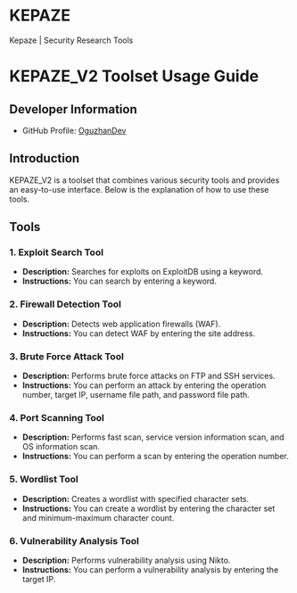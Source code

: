 # KEPAZE
Kepaze | Security Research Tools
# KEPAZE_V2 Toolset Usage Guide

## Developer Information
- GitHub Profile: [OguzhanDev](https://github.com/oguzhandev)

## Introduction
KEPAZE_V2 is a toolset that combines various security tools and provides an easy-to-use interface. Below is the explanation of how to use these tools.

## Tools

### 1. Exploit Search Tool
- **Description:** Searches for exploits on ExploitDB using a keyword.
- **Instructions:** You can search by entering a keyword.

### 2. Firewall Detection Tool
- **Description:** Detects web application firewalls (WAF).
- **Instructions:** You can detect WAF by entering the site address.

### 3. Brute Force Attack Tool
- **Description:** Performs brute force attacks on FTP and SSH services.
- **Instructions:** You can perform an attack by entering the operation number, target IP, username file path, and password file path.

### 4. Port Scanning Tool
- **Description:** Performs fast scan, service version information scan, and OS information scan.
- **Instructions:** You can perform a scan by entering the operation number.

### 5. Wordlist Tool
- **Description:** Creates a wordlist with specified character sets.
- **Instructions:** You can create a wordlist by entering the character set and minimum-maximum character count.

### 6. Vulnerability Analysis Tool
- **Description:** Performs vulnerability analysis using Nikto.
- **Instructions:** You can perform a vulnerability analysis by entering the target IP.
